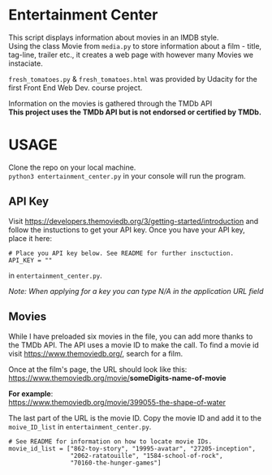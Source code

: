 # Entertainment Center

This script displays information about movies in an IMDB style.</br> 
Using the class Movie from `media.py` to store information about a film - title, tag-line, trailer etc., it creates a web page with however many Movies we instaciate. 

`fresh_tomatoes.py` & `fresh_tomatoes.html` was provided by Udacity for the first Front End Web Dev. course project.

Information on the movies is gathered through the TMDb API</br>
**This project uses the TMDb API but is not endorsed or certified by TMDb.**


# USAGE

Clone the repo on your local machine.</br>
`python3 entertainment_center.py` in your console will run the program.


## API Key
Visit <https://developers.themoviedb.org/3/getting-started/introduction> and follow the instuctions to get your API key. Once you have your API key, place it here:

```
# Place you API key below. See README for further insctuction.
API_KEY = ""
```
in `entertainment_center.py`.

*Note: When applying for a key you can type N/A in the application URL field*

## Movies
While I have preloaded six movies in the file, you can add more thanks to the TMDb API. The API uses a movie ID to make the call. To find a movie id visit <https://www.themoviedb.org/>, search for a film.

Once at the film's page, the URL should look like this:</br>
<https://www.themoviedb.org/movie/>**someDigits-name-of-movie**

**For example**:</br> 
<https://www.themoviedb.org/movie/399055-the-shape-of-water>

The last part of the URL is the movie ID. Copy the movie ID and add it to the `moive_ID_list` in `entertainment_center.py`.

```
# See README for information on how to locate movie IDs.
movie_id_list = ["862-toy-story", "19995-avatar", "27205-inception",
                 "2062-ratatouille", "1584-school-of-rock",
                 "70160-the-hunger-games"]
```

